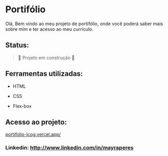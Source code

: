 # Portifólio

 Olá, Bem vindo ao meu projeto de portifólio, onde você poderá saber mais sobre mim e ter acesso ao meu currículo.

## Status:

> :construction: Projeto em construção :construction:



## Ferramentas utilizadas:

* HTML

* CSS

* Flex-box

## Acesso ao projeto:
[portifolio-jcog.vercel.app/](https://portifolio-jcog.vercel.app/)

### Linkedin: http://www.linkedin.com/in/mayraperes
